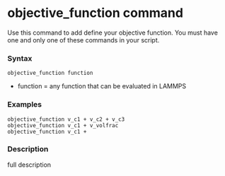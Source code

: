 # objective_function command
Use this command to add define your objective function. You must have one and only one of these commands in your script.
### Syntax
```
objective_function function
```
- function = any function that can be evaluated in LAMMPS
 
### Examples
````
objective_function v_c1 + v_c2 + v_c3
objective_function v_c1 + v_volfrac
objective_function v_c1 +
````

### Description
full description